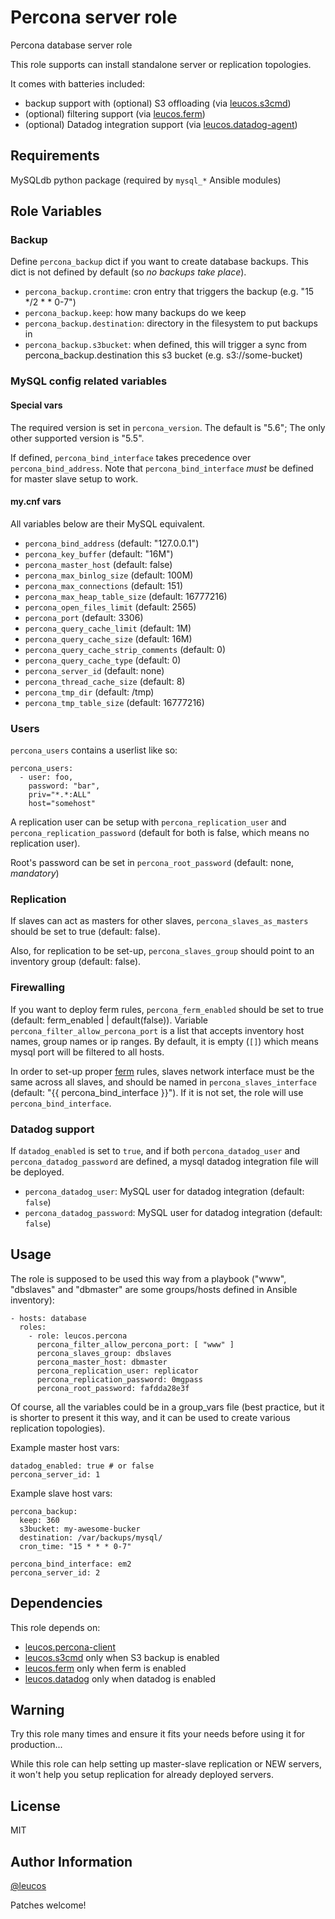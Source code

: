 # Percona server role

Percona database server role

This role supports can install standalone server or replication topologies.

It comes with batteries included:

- backup support with (optional) S3 offloading (via [leucos.s3cmd](https://github.com/leucos/ansible-s3cmd))
- (optional) filtering support (via [leucos.ferm](https://github.com/leucos/ansible-ferm))
- (optional) Datadog integration support (via [leucos.datadog-agent](https://github.com/leucos/ansible-datadog-agent))

## Requirements

MySQLdb python package (required by `mysql_*` Ansible modules)

## Role Variables

### Backup

Define `percona_backup` dict if you want to create database backups.
This dict is not defined by default (so _no backups take place_).

- `percona_backup.crontime`: cron entry that triggers the backup (e.g. "15 */2 * * 0-7")
- `percona_backup.keep`: how many backups do we keep
- `percona_backup.destination`: directory in the filesystem to put backups in
- `percona_backup.s3bucket`: when defined, this will trigger a sync from percona_backup.destination this s3 bucket (e.g. s3://some-bucket)

### MySQL config related variables

#### Special vars

The required version is set in `percona_version`. The default is "5.6"; The only
other supported version is "5.5".

If defined, `percona_bind_interface` takes precedence over
`percona_bind_address`. Note that `percona_bind_interface` *must* be defined for
master slave setup to work.

#### my.cnf vars

All variables below are their MySQL equivalent.

- `percona_bind_address` (default: "127.0.0.1")
- `percona_key_buffer` (default: "16M")
- `percona_master_host` (default: false)
- `percona_max_binlog_size` (default: 100M)
- `percona_max_connections` (default: 151)
- `percona_max_heap_table_size` (default: 16777216)
- `percona_open_files_limit` (default: 2565)
- `percona_port` (default: 3306)
- `percona_query_cache_limit` (default: 1M)
- `percona_query_cache_size` (default: 16M)
- `percona_query_cache_strip_comments` (default: 0)
- `percona_query_cache_type` (default: 0)
- `percona_server_id` (default: none)
- `percona_thread_cache_size` (default: 8)
- `percona_tmp_dir` (default: /tmp)
- `percona_tmp_table_size` (default: 16777216)

### Users

`percona_users` contains a userlist like so:

    percona_users:
      - user: foo,
        password: "bar",
        priv="*.*:ALL"
        host="somehost"

A replication user can be setup with `percona_replication_user` and
`percona_replication_password` (default for both is false, which means no
replication user).

Root's password can be set in `percona_root_password` (default: none,
*mandatory*)

### Replication

If slaves can act as masters for other slaves, `percona_slaves_as_masters`
should be set to true (default: false). 

Also, for replication to be set-up, `percona_slaves_group` should point to an
inventory group (default: false).

### Firewalling

If you want to deploy ferm rules, `percona_ferm_enabled` should be set to true
(default: ferm_enabled | default(false)). Variable
`percona_filter_allow_percona_port` is a list that accepts inventory host
names, group names or ip ranges. By default, it is empty (`[]`) which means mysql
port will be filtered to all hosts.

In order to set-up proper [ferm](https://galaxy.ansible.com/detail#/role/6120)
rules, slaves network interface must be the same across all slaves, and should
be named in `percona_slaves_interface` (default: "{{ percona_bind_interface
}}"). If it is not set, the role will use `percona_bind_interface`.

### Datadog support

If `datadog_enabled` is set to `true`, and if both `percona_datadog_user` and
`percona_datadog_password` are defined, a mysql datadog integration file will
be deployed.

- `percona_datadog_user`: MySQL user for datadog integration (default: `false`)
- `percona_datadog_password`: MySQL user for datadog integration (default: `false`)

Usage
-----

The role is supposed to be used this way from a playbook ("www", "dbslaves"
and "dbmaster" are some groups/hosts defined in Ansible inventory):

    - hosts: database
      roles:
        - role: leucos.percona
          percona_filter_allow_percona_port: [ "www" ]
          percona_slaves_group: dbslaves
          percona_master_host: dbmaster
          percona_replication_user: replicator
          percona_replication_password: 0mgpass
          percona_root_password: fafdda28e3f

Of course, all the variables could be in a group_vars file (best practice, but
it is shorter to present it this way, and it can be used to create various
replication topologies).

Example master host vars:

    datadog_enabled: true # or false
    percona_server_id: 1

Example slave host vars: 

    percona_backup:
      keep: 360
      s3bucket: my-awesome-bucker
      destination: /var/backups/mysql/
      cron_time: "15 * * * 0-7"

    percona_bind_interface: em2
    percona_server_id: 2


Dependencies
------------

This role depends on:
- [leucos.percona-client](https://github.com/leucos/ansible-percona-client)
- [leucos.s3cmd](https://github.com/leucos/ansible-s3cmd) only when S3 backup is enabled
- [leucos.ferm](https://github.com/leucos/ansible-ferm) only when ferm is enabled
- [leucos.datadog](https://github.com/leucos/ansible-datadog) only when datadog is enabled

Warning
-------

Try this role many times and ensure it fits your needs before using it for production...

While this role can help setting up master-slave replication or NEW servers,
it won't help you setup replication for already deployed servers.

License
-------

MIT

Author Information
------------------

[@leucos](https://github.com/leucos)

Patches welcome!
